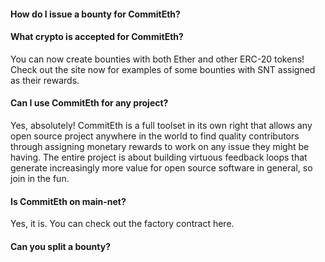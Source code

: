 #### How do I issue a bounty for CommitEth?

#### What crypto is accepted for CommitEth?

You can now create bounties with both Ether and other ERC-20 tokens\!
Check out the site now for examples of some bounties with SNT assigned
as their rewards.

#### Can I use CommitEth for any project? 

Yes, absolutely\! CommitEth is a full toolset in its own right that
allows any open source project anywhere in the world to find quality
contributors through assigning monetary rewards to work on any issue
they might be having. The entire project is about building virtuous
feedback loops that generate increasingly more value for open source
software in general, so join in the fun.

#### Is CommitEth on main-net? 

Yes, it is. You can check out the factory contract here.

#### Can you split a bounty?
